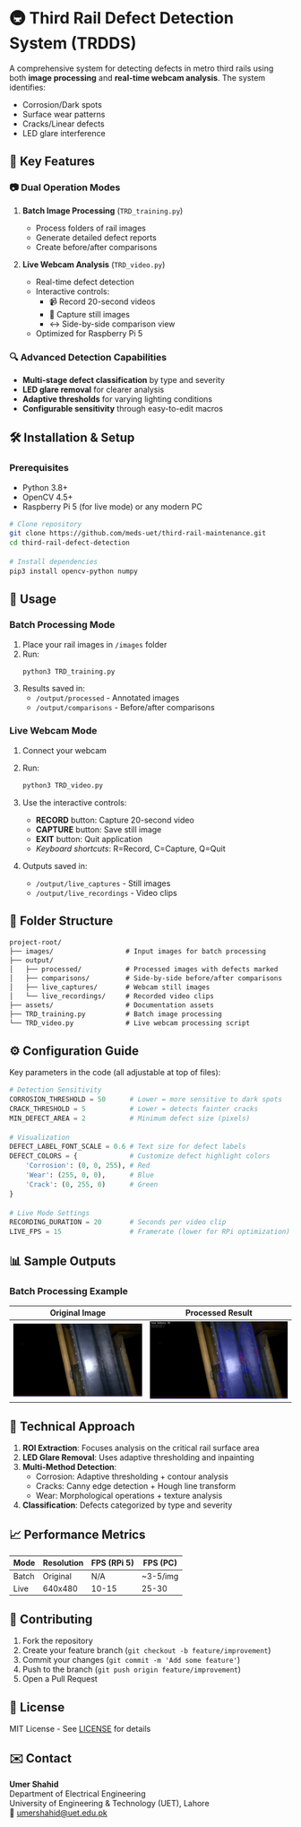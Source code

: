 # 🚇 Third Rail Defect Detection System (TRDDS)


A comprehensive system for detecting defects in metro third rails using both **image processing** and **real-time webcam analysis**. The system identifies:
- Corrosion/Dark spots
- Surface wear patterns
- Cracks/Linear defects
- LED glare interference

## 🌟 Key Features

### 📷 Dual Operation Modes
1. **Batch Image Processing** (`TRD_training.py`)
   - Process folders of rail images
   - Generate detailed defect reports
   - Create before/after comparisons

2. **Live Webcam Analysis** (`TRD_video.py`)
   - Real-time defect detection
   - Interactive controls:
     - 📹 Record 20-second videos
     - 📸 Capture still images
     - ↔️ Side-by-side comparison view
   - Optimized for Raspberry Pi 5

### 🔍 Advanced Detection Capabilities
- **Multi-stage defect classification** by type and severity
- **LED glare removal** for clearer analysis
- **Adaptive thresholds** for varying lighting conditions
- **Configurable sensitivity** through easy-to-edit macros

## 🛠️ Installation & Setup

### Prerequisites
- Python 3.8+
- OpenCV 4.5+
- Raspberry Pi 5 (for live mode) or any modern PC

```bash
# Clone repository
git clone https://github.com/meds-uet/third-rail-maintenance.git
cd third-rail-defect-detection

# Install dependencies
pip3 install opencv-python numpy
```

## 🚀 Usage

### Batch Processing Mode
1. Place your rail images in `/images` folder
2. Run:
   ```bash
   python3 TRD_training.py
   ```
3. Results saved in:
   - `/output/processed` - Annotated images
   - `/output/comparisons` - Before/after comparisons

### Live Webcam Mode
1. Connect your webcam
2. Run:
   ```bash
   python3 TRD_video.py
   ```
3. Use the interactive controls:
   - **RECORD** button: Capture 20-second video
   - **CAPTURE** button: Save still image
   - **EXIT** button: Quit application
   - *Keyboard shortcuts*: R=Record, C=Capture, Q=Quit

4. Outputs saved in:
   - `/output/live_captures` - Still images
   - `/output/live_recordings` - Video clips

## 📂 Folder Structure
```
project-root/
├── images/                  # Input images for batch processing
├── output/
│   ├── processed/           # Processed images with defects marked
│   ├── comparisons/         # Side-by-side before/after comparisons
│   ├── live_captures/       # Webcam still images
│   └── live_recordings/     # Recorded video clips
├── assets/                  # Documentation assets
├── TRD_training.py          # Batch image processing 
└── TRD_video.py             # Live webcam processing script
```

## ⚙️ Configuration Guide
Key parameters in the code (all adjustable at top of files):

```python
# Detection Sensitivity
CORROSION_THRESHOLD = 50      # Lower = more sensitive to dark spots
CRACK_THRESHOLD = 5           # Lower = detects fainter cracks
MIN_DEFECT_AREA = 2           # Minimum defect size (pixels)

# Visualization
DEFECT_LABEL_FONT_SCALE = 0.6 # Text size for defect labels
DEFECT_COLORS = {             # Customize defect highlight colors
    'Corrosion': (0, 0, 255), # Red
    'Wear': (255, 0, 0),      # Blue
    'Crack': (0, 255, 0)      # Green
}

# Live Mode Settings
RECORDING_DURATION = 20       # Seconds per video clip
LIVE_FPS = 15                 # Framerate (lower for RPi optimization)
```

## 📊 Sample Outputs

### Batch Processing Example
| Original Image | Processed Result |
|----------------|------------------|
| ![Original](assets/sample_original.jpg) | ![Processed](assets/sample_processed.jpg) |


## 🧩 Technical Approach
1. **ROI Extraction**: Focuses analysis on the critical rail surface area
2. **LED Glare Removal**: Uses adaptive thresholding and inpainting
3. **Multi-Method Detection**:
   - Corrosion: Adaptive thresholding + contour analysis
   - Cracks: Canny edge detection + Hough line transform
   - Wear: Morphological operations + texture analysis
4. **Classification**: Defects categorized by type and severity

## 📈 Performance Metrics
| Mode          | Resolution | FPS (RPi 5) | FPS (PC) |
|---------------|-----------|------------|----------|
| Batch         | Original  | N/A        | ~3-5/img |
| Live          | 640x480   | 10-15      | 25-30    |

## 🤝 Contributing
1. Fork the repository
2. Create your feature branch (`git checkout -b feature/improvement`)
3. Commit your changes (`git commit -m 'Add some feature'`)
4. Push to the branch (`git push origin feature/improvement`)
5. Open a Pull Request

## 📜 License
MIT License - See [LICENSE](LICENSE) for details

## ✉️ Contact
**Umer Shahid**  
Department of Electrical Engineering  
University of Engineering & Technology (UET), Lahore  
📧 umershahid@uet.edu.pk